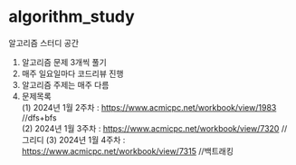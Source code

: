 # algorithm_study
알고리즘 스터디 공간
1. 알고리즘 문제 3개씩 풀기
2. 매주 일요일마다 코드리뷰 진행
3. 알고리즘 주제는 매주 다름
4. 문제목록<br>
   (1) 2024년 1월 2주차 : https://www.acmicpc.net/workbook/view/1983 //dfs+bfs<br>
   (2) 2024년 1월 3주차 : https://www.acmicpc.net/workbook/view/7320 //그리디
   (3) 2024년 1월 4주차 : https://www.acmicpc.net/workbook/view/7315 //백트래킹
